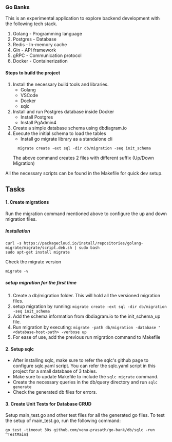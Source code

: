 ### Go Banks

This is an experimental application to explore backend development with the following tech stack.

1. Golang - Programming language
2. Postgres - Database
3. Redis - In-memory cache
4. Gin - API framework
5. gRPC - Communication protocol
6. Docker - Containerization

#### Steps to build the project

1. Install the necessary build tools and libraries.
   - Golang
   - VSCode
   - Docker
   - sqlc
2. Install and run Postgres database inside Docker
   - Install Postgres
   - Install PgAdmin4
3. Create a simple database schema using dbdiagram.io
4. Execute the initial schema to load the tables
   - Install go migrate library as a standalone cli
   ```
     migrate create -ext sql -dir db/migration -seq init_schema
   ```
   The above command creates 2 files with different suffix (Up/Down Migration)

All the necessary scripts can be found in the Makefile for quick dev setup.

## Tasks

#### 1. Create migrations

Run the migration command mentioned above to configure the up and down migration files.

##### Installation

```
curl -s https://packagecloud.io/install/repositories/golang-migrate/migrate/script.deb.sh | sudo bash
sudo apt-get install migrate

```

Check the migrate version

```
migrate -v
```

##### setup migration for the first time

1. Create a db/migration folder. This will hold all the versioned migration files.
2. setup migration by running:
   `migrate create -ext sql -dir db/migration -seq init_schema`
3. Add the schema information from dbdiagram.io to the init_schema_up file.
4. Run migration by executing:
   `migrate -path db/migration -database "<database-host-path> -verbose up`
5. For ease of use, add the previous run migration command to Makefile

#### 2. Setup sqlc

- After installing sqlc, make sure to refer the sqlc's github page to configure sqlc.yaml script. You can refer the sqlc.yaml script in this project for a small database of 3 tables.
- Make sure to update Makefile to include the `sqlc migrate` command.
- Create the necessary queries in the db/query directory and run `sqlc generate`
- Check the generated db files for errors.

#### 3. Create Unit Tests for Database CRUD

Setup main_test.go and other test files for all the generated go files.
To test the setup of main_test.go, run the following command:

```
go test -timeout 30s github.com/venu-prasath/go-bank/db/sqlc -run ^TestMain$
```
